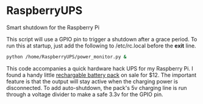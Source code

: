 RaspberryUPS
============

Smart shutdown for the Raspberry Pi

This script will use a GPIO pin to trigger a shutdown after a grace period. To run this at startup, just add the following to /etc/rc.local before the **exit** line.

```bash
python /home/RaspberryUPS/power_monitor.py &
```

This code accompanies a quick hardware hack UPS for my Raspberry Pi. I found a handy little [rechargable battery pack](http://www.newegg.com/Product/Product.aspx?Item=N82E16875981375) on sale for $12. The important feature is that the output will stay active when the charging power is disconnected. To add auto-shutdown, the pack's 5v charging line is run through a voltage divider to make a safe 3.3v for the GPIO pin.
